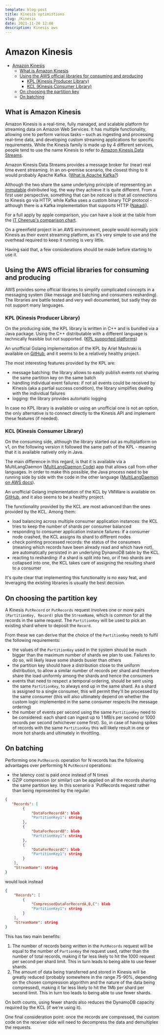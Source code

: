 ```yaml
---
template: blog-post
title: Kinesis optimistions
slug: /Kinesis
date: 2021-11-20 12:08
description: Kinesis aws
---
```

# Amazon Kinesis

- [Amazon Kinesis](#amazon-kinesis)
  - [What is Amazon Kinesis](#what-is-amazon-kinesis)
  - [Using the AWS official libraries for consuming and producing](#using-the-aws-official-libraries-for-consuming-and-producing)
    - [KPL (Kinesis Producer Library)](#kpl-kinesis-producer-library)
    - [KCL (Kinesis Consumer Library)](#kcl-kinesis-consumer-library)
  - [On choosing the partition key](#on-choosing-the-partition-key)
  - [On batching](#on-batching)

## What is Amazon Kinesis

Amazon Kinesis is a real-time, fully managed, and scalable platform for streaming data on Amazon Web Services. It has multiple functionality, allowing one to perform various tasks – such as ingesting and processing real-time data, and developing custom streaming applications for specific requirements. While the Kinesis family is made up by 4 different services, people tend to use the name Kinesis to refer to [Amazon Kinesis Data Streams][1].

Amazon Kinesis Data Streams provides a message broker for (near) real time event streaming. In an on-premise scenario, the closest thing to it would probably Apache Kafka. ([What is Apache Kafka?][2])

Although the two share the same underlying principle of representing an [immutable][3] distributed log, the way they achieve it is quite different. From a first user perspective, something that can be noticed is that all connections to Kinesis go via HTTP, while Kafka uses a custom binary TCP protocol - although there is a Kafka implementation that supports HTTP ([Nakadi][4]).

For a full apply by apple comparison, you can have a look at the table from the [IT Cheerup's comparison chart][5].

On a greenfield project in an AWS environment, people would normally pick Kinesis as their event streaming platform, as it's very simple to use and the overhead required to keep it running is very little.

Having said that, a few considerations should be made before starting to use it.

## Using the AWS official libraries for consuming and producing

AWS provides some official libraries to simplify complicated concepts in a messaging system (like message and batching and consumers resharding). The libraries are battle tested and very well documented, but sadly they do not support many languages.

### KPL (Kinesis Producer Library)

On the producing side, the KPL library is written in C++ and is bundled via a Java package. Using the C++ distributable with a different language is technically feasible but not supported. ([KPL supported platforms][6])

An unofficial Golang implementation of the KPL by Ariel Mashraki is available on [GitHub][7], and it seems to be a relatively healthy project.

The most interesting features provided by the KPL are:

- message batching: the library allows to easily publish events not sharing the same partition key on the same batch
- handling individual event failures: if not all events could be received by Kinesis (aka a partial success condition), the library simplifies dealing with the individual failures
- logging: the library provides automatic logging

In case no KPL library is available or using an unofficial one is not an option, the only alternative is to connect directly to the Kinesis API and implement these features (if needed).

### KCL (Kinesis Consumer Library)

On the consuming side, although the library started out as multiplatform on v1, on the following version it followed the same path of the KPL - meaning that it is available natively only in Java. 

The main difference in this regard, is that it is available via a MultiLangDaemon ([MultiLangDaemon Code][8]) app that allows call from other languages. In order to make this possible, the Java process need to be running side by side with the code in the other language ([MultiLangDaemon on AWS docs][9]).

An unofficial Golang implementation of the KCL by VMWare is available on [GitHub][10], and it also seems to be a healthy project.

The functionality provided by the KCL are most advanced than the ones provided by the KCL. Among them:

- load balancing across multiple consumer application instances: the KCL tries to keep the number of shards per consumer balanced
- responding to consumer application instance failures: if a consumer node crashed, the KCL assigns its shard to different nodes
- check pointing processed records: the status of the consumers (meaning which records have been already read and which have not), are automatically persisted in an underlying DynamoDB table by the KCL
- reacting to resharding: if a shard is split into two, or if two shards are collapsed into one, the KCL takes care of assigning the resulting shard to a consumer

It's quite clear that implementing this functionality is no easy feat, and leveraging the existing libraries is usually the best decision.

## On choosing the partition key

A Kinesis `PutRecord` or `PutRecords` request involves one or more pairs `(PartitionKey, Record)` plus the `StreamName`, which is common for all the records in the same request.
The `PartitionKey` will be used to pick an existing shard where to deposit the `Record`.

From these we can derive that the choice of the `PartitionKey` needs to fulfil the following requirements:

- the values of the `PartitionKey` used in the system should be much bigger than the maximum number of shards we plan to use. Failures to do so, will likely leave some shards busier than others
- the partition key should have a distribution close to the uniform distribution, to allow a similar number of records per shard and therefore share the load uniformly among the shards and hence the consumers
- events that need to respect a temporal ordering, should be sent using the same `PartitionKey`, to always end up in the same shard. As a shard is assigned to a single consumer, this will permit they'll be processed by the same consumer (this will also ultimately depend on whether the custom logic implemented in the same consumer respects the message ordering)
- the number of events per second using the same `PartitionKey` need to be considered: each shard can ingest up to 1 MB/s per second or 1000 records per second (whichever come first). So, in case of having spikes of records with the same `PartitionKey` this will likely result in one or more hot shards and ultimately in throttling.

## On batching

Performing one `PutRecords` operation for N records has the following advantages over performing N `PutRecord` operations:

- the latency cost is paid once instead of N times
- GZIP compression (or similar) can be applied on all the records sharing the same partition key. In this scenario a `PutRecords request rather than being represented by the regular:

```json
{
   "Records": [ 
        { 
            "DataForRecordA": blob
            "PartitionKey1": string
        },
        { 
            "DataForRecordB": blob
            "PartitionKey1": string
        },
        { 
            "DataForRecordC": blob
            "PartitionKey1": string
        }
    ],
    "StreamName": string
}
```

would look instead

```json
{
    "Records": [ 
        { 
            "CompressedDataForRecordA,B,C": blob
            "PartitionKey1": string
        }
    ],
    "StreamName": string
}
```

This has two main benefits:

1. The number of records being written in the `PutRecords` request will be equal to the number of `PartionKey` the request used, rather than the number of total records, making it far less likely to hit the 1000 request per second per shard limit. This in turn leads to being able to use fewer shards.
2. The amount of data being transferred and stored in Kinesis will be greatly reduced (probably somewhere in the range 75-90%, depending on the chosen compression algorithm and the nature of the data being compressed), making it far less likely to hit the 1Mb per shard per second limit. This in turn too leads to being able to use fewer shards.

On both counts, using fewer shards also reduces the DynamoDB capacity required by the KCL (if we're using it).

One final consideration point: once the records are compressed, the custom code on the receiver side will need to decompress the data and demultiplex the requests.

[1]: https://docs.aws.amazon.com/streams/latest/dev/introduction.html "AWS documentation on Amazon Kinesis Data Streams"
[2]: https://www.confluent.io/what-is-apache-kafka "What is Apache Kafka on Confluent"
[3]: https://www.amazon.com/Art-Immutable-Architecture-Management-Distributed/dp/1484259548 "What immutable means in a distributed architecture in the book The Art of Immutable Architecture: Theory and Practice of Data Management in Distributed Systems"
[4]: https://nakadi.io/ "Nakadi: A distributed event bus that implements a RESTful API abstraction on top of Kafka-like queues"
[5]: http://www.itcheerup.net/2019/01/kafka-vs-kinesis/#:~:text=Key%20Concepts%20Comparison "AWS Kinesis vs Kafka comparison: Which is right for you?"
[6]: https://docs.aws.amazon.com/streams/latest/dev/kinesis-kpl-supported-plats.html#:~:text=64-bit%20only.-,Source%20Code,-If%20the%20binaries "KPL support of additional platforms besides Java"
[7]: https://github.com/a8m/kinesis-producer "Golang Kinesis producer source code"
[8]: https://javadoc.io/static/com.amazonaws/amazon-kinesis-client/1.12.0/com/amazonaws/services/kinesis/multilang/MultiLangDaemon.html "MultiLangDaemon source code"
[9]: https://docs.aws.amazon.com/streams/latest/dev/shared-throughput-kcl-consumers.html#:~:text=interface%20called%20the-,MultiLangDaemon,-.%20This%20daemon%20is "Multilang deamon explained on AWS docs"
[10]: https://github.com/vmware/vmware-go-kcl "Golang Kinesis consumer source code"
